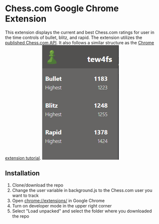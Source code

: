 # Chess.com Google Chrome Extension
This extension displays the current and best Chess.com ratings for user in the time controls of bullet, blitz, and rapid. The extension utilizes the [published Chess.com API](https://www.chess.com/news/view/published-data-api). It also follows a similar structure as the [Chrome extension tutorial](https://developer.chrome.com/docs/extensions/mv3/getstarted/).
![Display](./display.PNG)

## Installation
1. Clone/download the repo
2. Change the user variable in background.js to the Chess.com user you want to track
3. Open [chrome://extensions/](chrome://extensions/) in Google Chrome
4. Turn on developer mode in the upper right corner
5. Select "Load unpacked" and select the folder where you downloaded the repo